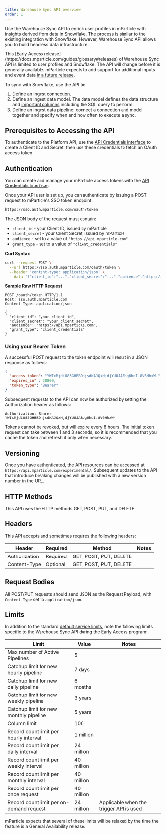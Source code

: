 ```yaml
---
title: Warehouse Sync API overview
order: 1
---
```


Use the Warehouse Sync API to enrich user profiles in mParticle with insights derived from data in Snowflake. The process is similar to the existing integration with Snowflake. However, Warehouse Sync API allows you to build headless data infrastructure.

<aside>This [Early Access release](https://docs.mparticle.com/guides/glossary#releases) of Warehouse Sync API is limited to user profiles and Snowflake. The API will change before it is generally available. mParticle expects to add support for additional inputs and event data <a href="https://docs.mparticle.com/guides/platform-guide/introduction#forward-looking-statements">in a future release</a>.</aside>

To sync with Snowflake, use the API to:

1. Define an ingest connection.
2. Define an ingest data model. The data model defines the data structure and [important columns](/developers/warehouse-sync-api/sql/#data-models-and-sql-queries) including the SQL query to perform.
3. Define an ingest data pipeline: connect a connection and model together and specify when and how often to execute a sync. 

## Prerequisites to Accessing the API

To authenticate to the Platform API, use the [API Credentials interface](/developers/credential-management) to create a Client ID and Secret, then use these credentials to fetch an OAuth access token.

## Authentication

<aside>You can create and manage your mParticle access tokens with the <a href="/developers/credential-management">API Credentials interface</a>.</aside>

Once your API user is set up, you can authenticate by issuing a POST request to mParticle's SSO token endpoint.

`https://sso.auth.mparticle.com/oauth/token`

The JSON body of the request must contain:

* `client_id` - your Client ID, issued by mParticle
* `client_secret` - your Client Secret, issued by mParticle
* `audience` - set to a value of `"https://api.mparticle.com"`
* `grant_type` - set to a value of `"client_credentials"`


**Curl Syntax**

~~~bash
curl --request POST \
  --url https://sso.auth.mparticle.com/oauth/token \
  --header 'content-type: application/json' \
  --data '{"client_id":"...","client_secret":"...","audience":"https://api.mparticle.com","grant_type":"client_credentials"}'
~~~

**Sample Raw HTTP Request**

~~~http
POST /oauth/token HTTP/1.1
Host: sso.auth.mparticle.com
Content-Type: application/json

{
  "client_id": "your_client_id",
  "client_secret": "your_client_secret",
  "audience": "https://api.mparticle.com",
  "grant_type": "client_credentials"
}
~~~

### Using your Bearer Token

A successful POST request to the token endpoint will result in a JSON response as follows:

~~~json
{
  "access_token": "YWIxMjdi883GHBBDnjsdKAJQxNjdjYUUJABbg6hdI.8V6HhxW-",
  "expires_in" : 28800,
  "token_type": "Bearer"
}
~~~

Subsequent requests to the API can now be authorized by setting the Authorization header as follows:

`Authorization: Bearer YWIxMjdi883GHBBDnjsdKAJQxNjdjYUUJABbg6hdI.8V6HhxW-`

Tokens cannot be revoked, but will expire every 8 hours. The initial token request can take between 1 and 3 seconds, so it is recommended that you cache the token and refresh it only when necessary.

## Versioning

Once you have authenticated, the API resources can be accessed at `https://api.mparticle.com/experimental/`.
Subsequent updates to the API that introduce breaking changes will be published with a new version number in the URL.

## HTTP Methods

This API uses the HTTP methods GET, POST, PUT, and DELETE.

## Headers

This API accepts and sometimes requires the following headers:

| Header        | Required | Method                 | Notes |
|---------------|----------|------------------------|-------|
| Authorization | Required | GET, POST, PUT, DELETE |       |
| Content-Type  | Optional | GET, POST, PUT, DELETE |       |

## Request Bodies

All POST/PUT requests should send JSON as the Request Payload, with `Content-Type` set to `application/json`.

## Limits

In addition to the standard [default service limits](/guides/default-service-limits/), note the following limits specific to the Warehouse Sync API during the Early Access program:

| Limit                                    | Value      | Notes                                                                                                              |
|------------------------------------------|------------|--------------------------------------------------------------------------------------------------------------------|
| Max number of Active Pipelines           | 5          |                                                                                                                    |
| Catchup limit for new hourly pipeline    | 7 days     |                                                                                                                    |
| Catchup limit for new daily pipeline     | 6 months   |                                                                                                                    |
| Catchup limit for new weekly pipeline    | 3 years    |                                                                                                                    |
| Catchup limit for new monthly pipeline   | 5 years    |                                                                                                                    |
| Column limit                             | 100        |                                                                                                                    |
| Record count limit per hourly interval   | 1 million  |                                                                                                                    |
| Record count limit per daily interval    | 24 million |                                                                                                                    |
| Record count limit per weekly interval   | 40 million |                                                                                                                    |
| Record count limit per monthly interval  | 40 million |                                                                                                                    |
| Record count limit per once request      | 40 million |                                                                                                                    |
| Record count limit per on-demand request | 24 million | Applicable when the [trigger API](/developers/warehouse-sync-api/reference/#trigger-an-on-demand-pipeline) is used |

mParticle expects that several of these limits will be relaxed by the time the feature is a General Availability release.
